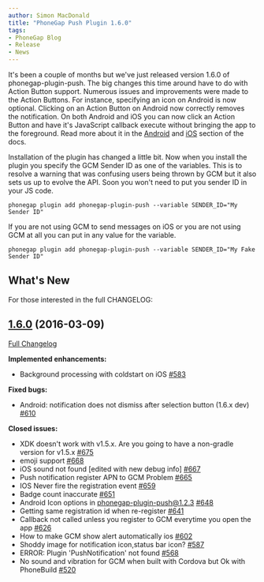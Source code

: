 ```yaml
---
author: Simon MacDonald
title: "PhoneGap Push Plugin 1.6.0"
tags:
- PhoneGap Blog
- Release
- News
---
```


It's been a couple of months but we've just released version 1.6.0 of phonegap-plugin-push. The big changes this time around have to do with Action Button support. Numerous issues and improvements were made to the Action Buttons. For instance, specifying an icon on Android is now optional. Clicking on an Action Button on Android now correctly removes the notification. On both Android and iOS you can now click an Action Button and have it's JavaScript callback execute without bringing the app to the foreground. Read more about it in the [Android](https://github.com/phonegap/phonegap-plugin-push/blob/master/docs/PAYLOAD.md#action-buttons) and [iOS](https://github.com/phonegap/phonegap-plugin-push/blob/master/docs/PAYLOAD.md#action-buttons-1) section of the docs.

Installation of the plugin has changed a little bit. Now when you install the plugin you specify the GCM Sender ID as one of the variables. This is to resolve a warning that was confusing users being thrown by GCM but it also sets us up to evolve the API. Soon you won't need to put you sender ID in your JS code.

```
phonegap plugin add phonegap-plugin-push --variable SENDER_ID="My Sender ID"
```

If you are not using GCM to send messages on iOS or you are not using GCM at all you can put in any value for the variable.

```
phonegap plugin add phonegap-plugin-push --variable SENDER_ID="My Fake Sender ID"
```

## What's New ##

For those interested in the full CHANGELOG:

## [1.6.0](https://github.com/phonegap/phonegap-plugin-push/tree/1.6.0) (2016-03-09)
[Full Changelog](https://github.com/phonegap/phonegap-plugin-push/compare/1.5.3...1.6.0)

**Implemented enhancements:**

- Background processing with coldstart on iOS [\#583](https://github.com/phonegap/phonegap-plugin-push/issues/583)

**Fixed bugs:**

- Android: notification does not dismiss after selection button \(1.6.x dev\) [\#610](https://github.com/phonegap/phonegap-plugin-push/issues/610)

**Closed issues:**

- XDK doesn't work with v1.5.x. Are you going to have a non-gradle version for v1.5.x [\#675](https://github.com/phonegap/phonegap-plugin-push/issues/675)
- emoji support [\#668](https://github.com/phonegap/phonegap-plugin-push/issues/668)
- iOS sound not found \[edited with new debug info\] [\#667](https://github.com/phonegap/phonegap-plugin-push/issues/667)
- Push notification register APN to GCM Problem [\#665](https://github.com/phonegap/phonegap-plugin-push/issues/665)
- IOS Never fire the registration event [\#659](https://github.com/phonegap/phonegap-plugin-push/issues/659)
- Badge count inaccurate [\#651](https://github.com/phonegap/phonegap-plugin-push/issues/651)
- Android Icon options in phonegap-plugin-push@1.2.3  [\#648](https://github.com/phonegap/phonegap-plugin-push/issues/648)
- Getting same registration id when re-register  [\#641](https://github.com/phonegap/phonegap-plugin-push/issues/641)
- Callback not called unless you register to GCM everytime you open the app [\#626](https://github.com/phonegap/phonegap-plugin-push/issues/626)
- How to make GCM show alert automatically ios [\#602](https://github.com/phonegap/phonegap-plugin-push/issues/602)
- Shoddy image for notification icon,status bar icon? [\#587](https://github.com/phonegap/phonegap-plugin-push/issues/587)
- ERROR: Plugin 'PushNotification' not found [\#568](https://github.com/phonegap/phonegap-plugin-push/issues/568)
- No sound and vibration for GCM when built with Cordova but Ok with PhoneBuild [\#520](https://github.com/phonegap/phonegap-plugin-push/issues/520)

